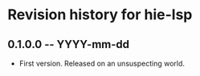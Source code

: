 # Revision history for hie-lsp

## 0.1.0.0 -- YYYY-mm-dd

* First version. Released on an unsuspecting world.
